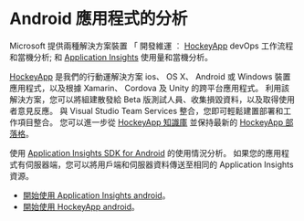 <properties
    pageTitle="Android 應用程式的分析 | Microsoft Azure"
    description="分析 Android 應用程式的使用情况和效能。"
    services="application-insights"
    documentationCenter="android"
    authors="alancameronwills"
    manager="douge"/>

<tags
    ms.service="application-insights"
    ms.workload="mobile"
    ms.tgt_pltfrm="mobile-android"
    ms.devlang="na"
    ms.topic="get-started-article"
    ms.date="11/21/2015"
    ms.author="awills"/>

# Android 應用程式的分析

Microsoft 提供兩種解決方案裝置 「 開發維運 ︰ [HockeyApp](http://hockeyapp.net/) devOps 工作流程和當機分析; 和 [Application Insights](app-insights-overview.md) 使用量和當機分析。

[HockeyApp](http://hockeyapp.net/) 是我們的行動運解決方案 ios、 OS X、 Android 或 Windows 裝置應用程式，以及根據 Xamarin、 Cordova 及 Unity 的跨平台應用程式。 利用該解決方案，您可以將組建散發給 Beta 版測試人員、收集損毀資料，以及取得使用者意見反應。 與 Visual Studio Team Services 整合，您即可輕鬆建置部署和工作項目整合。 您可以進一步從 [HockeyApp 知識庫](http://support.hockeyapp.net/kb) 並保持最新的 [HockeyApp 部落格](http://hockeyapp.net/blog/)。

使用 [Application Insights SDK for Android](https://github.com/Microsoft/ApplicationInsights-Android) 的使用情況分析。 如果您的應用程式有伺服器端，您可以將用戶端和伺服器資料傳送至相同的 Application Insights 資源。

* [開始使用 Application Insights android](https://github.com/Microsoft/ApplicationInsights-Android)。
* [開始使用 HockeyApp android](http://support.hockeyapp.net/kb/client-integration-android/hockeyapp-for-android-sdk)。



